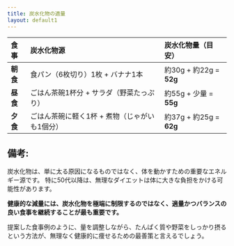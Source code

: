 ```yaml
---
title: 炭水化物の適量
layout: default1
---
```

| 食事 | 炭水化物源 | 炭水化物量（目安） |
| :--- | :--- | :--- |
| **朝食** | 食パン（6枚切り）1枚 + バナナ1本 | 約30g + 約22g = **52g** |
| **昼食** | ごはん茶碗1杯分 + サラダ（野菜たっぷり） | 約55g + 少量 = **55g** |
| **夕食** | ごはん茶碗に軽く1杯 + 煮物（じゃがいも1個分） | 約37g + 約25g = **62g** |

## 備考:

炭水化物は、単に太る原因になるものではなく、体を動かすための重要なエネルギー源です。
特に50代以降は、無理なダイエットは体に大きな負担をかける可能性があります。

**健康的な減量には、炭水化物を極端に制限するのではなく、適量かつバランスの良い食事を継続することが最も重要です。**

提案した食事例のように、量を調整しながら、たんぱく質や野菜をしっかり摂るという方法が、無理なく健康的に痩せるための最善策と言えるでしょう。
